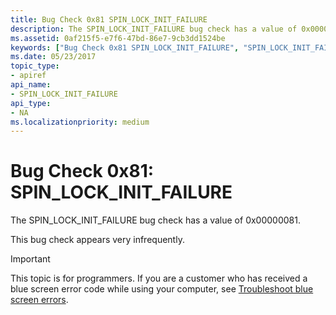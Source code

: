 ```yaml
---
title: Bug Check 0x81 SPIN_LOCK_INIT_FAILURE
description: The SPIN_LOCK_INIT_FAILURE bug check has a value of 0x00000081.This bug check appears very infrequently.
ms.assetid: 0af215f5-e7f6-47bd-86e7-9cb3dd1524be
keywords: ["Bug Check 0x81 SPIN_LOCK_INIT_FAILURE", "SPIN_LOCK_INIT_FAILURE"]
ms.date: 05/23/2017
topic_type:
- apiref
api_name:
- SPIN_LOCK_INIT_FAILURE
api_type:
- NA
ms.localizationpriority: medium
---
```


# Bug Check 0x81: SPIN\_LOCK\_INIT\_FAILURE


The SPIN\_LOCK\_INIT\_FAILURE bug check has a value of 0x00000081.

This bug check appears very infrequently.

> [!IMPORTANT]
> This topic is for programmers. If you are a customer who has received a blue screen error code while using your computer, see [Troubleshoot blue screen errors](https://windows.microsoft.com/windows-10/troubleshoot-blue-screen-errors).


 

 




